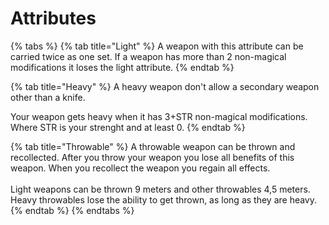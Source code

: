 # Attributes

{% tabs %}
{% tab title="Light" %}
A weapon with this attribute can be carried twice as one set. If a weapon has more than 2 non-magical modifications it loses the light attribute.&#x20;
{% endtab %}

{% tab title="Heavy" %}
A heavy weapon don't allow a secondary weapon other than a knife.&#x20;

Your weapon gets heavy when it has 3+STR non-magical modifications. Where STR is your strenght and at least 0.
{% endtab %}

{% tab title="Throwable" %}
A throwable weapon can be thrown and recollected. After you throw your weapon you lose all benefits of this weapon. When you recollect the weapon you regain all effects. \
\
Light weapons can be thrown 9 meters and other throwables 4,5 meters. Heavy throwables lose the ability to get thrown, as long as they are heavy.
{% endtab %}
{% endtabs %}
